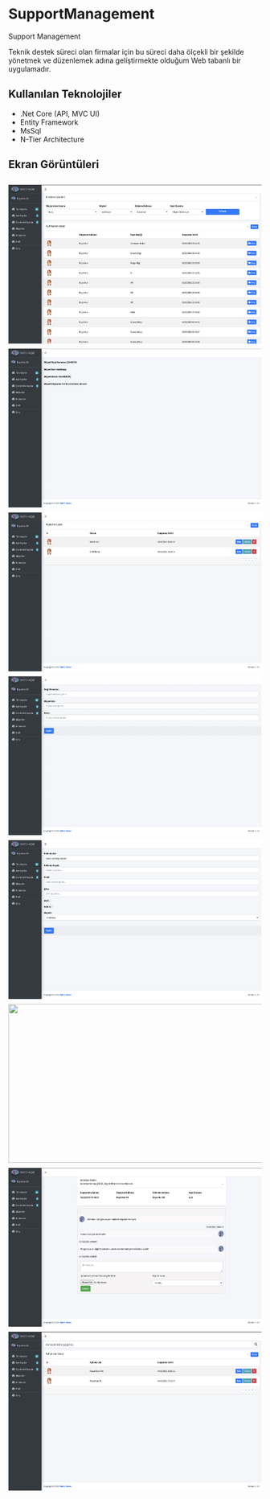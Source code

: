 # SupportManagement
Support Management


Teknik destek süreci olan firmalar için bu süreci daha ölçekli bir şekilde yönetmek ve düzenlemek adına geliştirmekte olduğum Web tabanlı bir uygulamadır.

## Kullanılan Teknolojiler
- .Net Core (API, MVC UI)
- Entity Framework
- MsSql
- N-Tier Architecture


## Ekran Görüntüleri


<img src="https://github.com/busranurok/SupportManagement/blob/main/screenshots/AllTickets.png" width="575" height="316" style="margin-top:10px" align="left" >
</br>
<img src="https://github.com/busranurok/SupportManagement/blob/main/screenshots/CustomerDetail.png" width="575" height="316" style="margin-top:10px;" align="left">
<img src="https://github.com/busranurok/SupportManagement/blob/main/screenshots/CustomerList.png" width="575" height="316" style="margin-top:10px;" align="left">
<img src="https://github.com/busranurok/SupportManagement/blob/main/screenshots/InsertCustomer.png" width="575" height="316" style="margin-top:10px;" align="left">
<img src="https://github.com/busranurok/SupportManagement/blob/main/screenshots/InsertUser.png" width="575" height="316" style="margin-top:10px;" align="left" >
<img src="https://github.com/busranurok/SupportManagement/blob/main/screenshots/Login.png" width="575" height="316" style="margin-top:10px;" align="left">
<img src="https://github.com/busranurok/SupportManagement/blob/main/screenshots/TicketDetail.png" width="575" height="316" style="margin-top:10px;" align="left">
<img src="https://github.com/busranurok/SupportManagement/blob/main/screenshots/UserList.png" width="575" height="316" style="margin-top:10px;" align="left">
